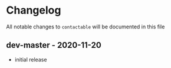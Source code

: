 # Changelog

All notable changes to `contactable` will be documented in this file

## dev-master - 2020-11-20

- initial release
